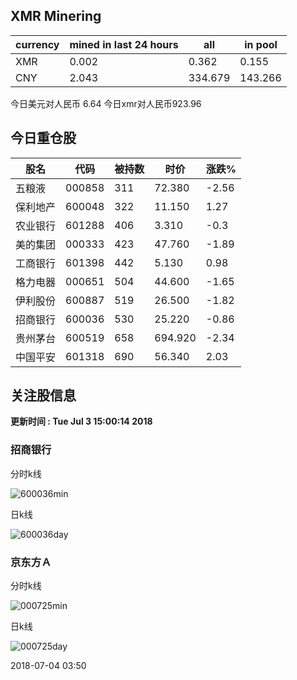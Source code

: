 ## XMR Minering

|currency|mined in last 24 hours|all|in pool|
|---|---|---|---|
|XMR|0.002|0.362|0.155|
|CNY|2.043|334.679|143.266|

今日美元对人民币 6.64	今日xmr对人民币923.96


## 今日重仓股 

|股名|代码|被持数|时价|涨跌%|
|---|---|---|---|---|
|五粮液|000858|311|72.380|-2.56|
|保利地产|600048|322|11.150|1.27|
|农业银行|601288|406|3.310|-0.3|
|美的集团|000333|423|47.760|-1.89|
|工商银行|601398|442|5.130|0.98|
|格力电器|000651|504|44.600|-1.65|
|伊利股份|600887|519|26.500|-1.82|
|招商银行|600036|530|25.220|-0.86|
|贵州茅台|600519|658|694.920|-2.34|
|中国平安|601318|690|56.340|2.03|

## 关注股信息
**更新时间 : Tue Jul  3 15:00:14 2018**
### 招商银行 
分时k线

![600036min](http://image.sinajs.cn/newchart/min/n/sh600036.gif)

日k线

![600036day](http://image.sinajs.cn/newchart/daily/n/sh600036.gif)

### 京东方Ａ 
分时k线

![000725min](http://image.sinajs.cn/newchart/min/n/sz000725.gif)

日k线

![000725day](http://image.sinajs.cn/newchart/daily/n/sz000725.gif)

2018-07-04 03:50